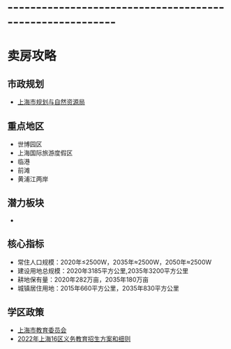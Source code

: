 # ---------------------------------------------------------
# 卖房攻略
## 市政规划
* [上海市规划与自然资源局](https://ghzyj.sh.gov.cn/?medium=01&key2=%EF%BF%BD%EF%BF%BD%C3%AF%EF%BF%BD%EF%BF%BD|&category_path=01.00.00.00.00.00)<br>
## 重点地区
* 世博园区
* 上海国际旅游度假区
* 临港
* 前滩
* 黄浦江两岸
## 潜力板块
* 
## 核心指标
* 常住人口规模：2020年≤2500W，2035年≈2500W，2050年≈2500W
* 建设用地总规模：2020年3185平方公里,2035年3200平方公里
* 耕地保有量：2020年282万亩，2035年180万亩
* 城镇居住用地：2015年660平方公里，2035年830平方公里
## 学区政策
* [上海市教育委员会](http://edu.sh.gov.cn/jyzt_index/index.html)<br>
* [2022年上海16区义务教育招生方案和细则](https://mp.weixin.qq.com/s/qShyxqlPaA9m0sNwLrewMQ)<br>

